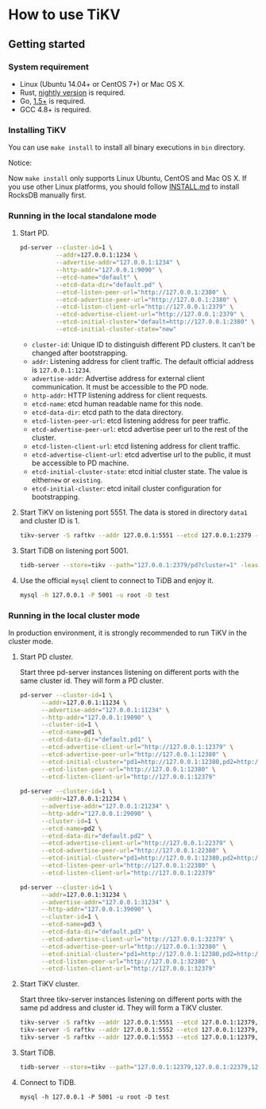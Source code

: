 # How to use TiKV

## Getting started

### System requirement

+ Linux (Ubuntu 14.04+ or CentOS 7+) or Mac OS X.
+ Rust, [nightly version](https://www.rust-lang.org/downloads.html) is required.
+ Go, [1.5+](https://golang.org/doc/install) is required.
+ GCC 4.8+ is required.

### Installing TiKV

You can use `make install` to install all binary executions in `bin` directory.

Notice:

Now `make install` only supports Linux Ubuntu, CentOS and Mac OS X. If you use other Linux platforms, 
you should follow [INSTALL.md](https://github.com/facebook/rocksdb/blob/master/INSTALL.md) to
install RocksDB manually first. 

### Running in the local standalone mode


1. Start PD.

    ```sh
    pd-server --cluster-id=1 \
              --addr=127.0.0.1:1234 \
              --advertise-addr="127.0.0.1:1234" \
              --http-addr="127.0.0.1:9090" \
              --etcd-name="default" \
              --etcd-data-dir="default.pd" \
              --etcd-listen-peer-url="http://127.0.0.1:2380" \
              --etcd-advertise-peer-url="http://127.0.0.1:2380" \
              --etcd-listen-client-url="http://127.0.0.1:2379" \
              --etcd-advertise-client-url="http://127.0.0.1:2379" \
              --etcd-initial-cluster="default=http://127.0.0.1:2380" \
              --etcd-initial-cluster-state="new"
    ```
    

    + `cluster-id`: Unique ID to distinguish different PD clusters. It can't be changed after bootstrapping.  
    + `addr`: Listening address for client traffic. The default official address is `127.0.0.1:1234`.
    + `advertise-addr`: Advertise address for external client communication. It must be accessible to the PD node.
    + `http-addr`: HTTP listening address for client requests. 
    + `etcd-name`: etcd human readable name for this node. 
    + `etcd-data-dir`: etcd path to the data directory.
    + `etcd-listen-peer-url`: etcd listening address for peer traffic.
    + `etcd-advertise-peer-url`: etcd advertise peer url to the rest of the cluster.
    + `etcd-listen-client-url`: etcd listening address for client traffic.
    + `etcd-advertise-client-url`: etcd advertise url to the public, it must be accessible to PD machine.
    + `etcd-initial-cluster-state`: etcd initial cluster state. The value is either`new` or `existing`.
    + `etcd-initial-cluster`: etcd initail cluster configuration for bootstrapping. 
    

2. Start TiKV on listening port 5551. The data is stored in directory `data1` and cluster ID is 1.

    ```sh
    tikv-server -S raftkv --addr 127.0.0.1:5551 --etcd 127.0.0.1:2379 -s data1 --cluster-id 1
    ```

3. Start TiDB on listening port 5001. 

    ```sh
    tidb-server --store=tikv --path="127.0.0.1:2379/pd?cluster=1" -lease 1 -P 5001
    ```

4. Use the official `mysql` client to connect to TiDB and enjoy it. 

    ```sh
    mysql -h 127.0.0.1 -P 5001 -u root -D test
    ```

### Running in the local cluster mode

In production environment, it is strongly recommended to run TiKV in the cluster mode. 

1. Start PD cluster.

    Start three pd-server instances listening on different ports with the same cluster id. They will form a PD cluster.
    
    ```sh
    pd-server --cluster-id=1 \
          --addr=127.0.0.1:11234 \
          --advertise-addr="127.0.0.1:11234" \
          --http-addr="127.0.0.1:19090" \
          --cluster-id=1 \
          --etcd-name=pd1 \
          --etcd-data-dir="default.pd1" \
          --etcd-advertise-client-url="http://127.0.0.1:12379" \
          --etcd-advertise-peer-url="http://127.0.0.1:12380" \
          --etcd-initial-cluster="pd1=http://127.0.0.1:12380,pd2=http://127.0.0.1:22380,pd3=http://127.0.0.1:32380" \
          --etcd-listen-peer-url="http://127.0.0.1:12380" \
          --etcd-listen-client-url="http://127.0.0.1:12379"  
          
    pd-server --cluster-id=1 \
          --addr=127.0.0.1:21234 \
          --advertise-addr="127.0.0.1:21234" \
          --http-addr="127.0.0.1:29090" \
          --cluster-id=1 \
          --etcd-name=pd2 \
          --etcd-data-dir="default.pd2" \
          --etcd-advertise-client-url="http://127.0.0.1:22379" \
          --etcd-advertise-peer-url="http://127.0.0.1:22380" \
          --etcd-initial-cluster="pd1=http://127.0.0.1:12380,pd2=http://127.0.0.1:22380,pd3=http://127.0.0.1:32380" \
          --etcd-listen-peer-url="http://127.0.0.1:22380" \
          --etcd-listen-client-url="http://127.0.0.1:22379"  

    pd-server --cluster-id=1 \
          --addr=127.0.0.1:31234 \
          --advertise-addr="127.0.0.1:31234" \
          --http-addr="127.0.0.1:39090" \
          --cluster-id=1 \
          --etcd-name=pd3 \
          --etcd-data-dir="default.pd3" \
          --etcd-advertise-client-url="http://127.0.0.1:32379" \
          --etcd-advertise-peer-url="http://127.0.0.1:32380" \
          --etcd-initial-cluster="pd1=http://127.0.0.1:12380,pd2=http://127.0.0.1:22380,pd3=http://127.0.0.1:32380" \
          --etcd-listen-peer-url="http://127.0.0.1:32380" \
          --etcd-listen-client-url="http://127.0.0.1:32379"  
    ```

2. Start TiKV cluster.

    Start three tikv-server instances listening on different ports with the same pd address and cluster id. They will form a TiKV cluster.
    
    ```sh
    tikv-server -S raftkv --addr 127.0.0.1:5551 --etcd 127.0.0.1:12379,127.0.0.1:22379,127.0.0.1:32379 -s data1 --cluster-id 1
    tikv-server -S raftkv --addr 127.0.0.1:5552 --etcd 127.0.0.1:12379,127.0.0.1:22379,127.0.0.1:32379 -s data2 --cluster-id 1
    tikv-server -S raftkv --addr 127.0.0.1:5553 --etcd 127.0.0.1:12379,127.0.0.1:22379,127.0.0.1:32379 -s data3 --cluster-id 1
    ```

3. Start TiDB.

    ```sh
    tidb-server --store=tikv --path="127.0.0.1:12379,127.0.0.1:22379,127.0.0.1:32379/pd?cluster=1" -lease 1 -P 5001
    ```
    
4. Connect to TiDB.

    ```
    mysql -h 127.0.0.1 -P 5001 -u root -D test
    ```
